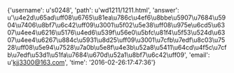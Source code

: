 {'username': u's0248', 'path': u'wd1211/1211.html', 'answer': u'\u4e2d\u65ad\uff08\u6765\u81ea\u786c\u4ef6\u8bbe\u5907\u7684\u5904\u7406\u8bf7\u6c42\uff09\u3001\u5f02\u5e38\uff08\u975e\u6cd5\u6307\u4ee4\u6216\u5176\u4ed6\u539f\u56e0\u5bfc\u81f4\u5f53\u524d\u6307\u4ee4\u6267\u884c\u5931\u8d25\uff09\u3001\u7cfb\u7edf\u8c03\u7528\uff08\u5e94\u7528\u7a0b\u5e8f\u4e3b\u52a8\u5411\u64cd\u4f5c\u7cfb\u7edf\u53d1\u51fa\u7684\u670d\u52a1\u8bf7\u6c42\uff09', 'email': u'kjj3300@163.com', 'time': '2016-02-26:17:47:36'}